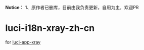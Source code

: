 **Notice：** 1、原作者已删库，目前由我负责更新，自用为主，欢迎PR

# luci-i18n-xray-zh-cn
for [luci-app-xray](https://github.com/yichya/luci-app-xray)
